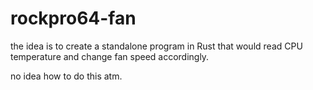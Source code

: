 # rockpro64-fan

the idea is to create a standalone program in Rust that would read CPU temperature and change fan speed accordingly.

no idea how to do this atm.
